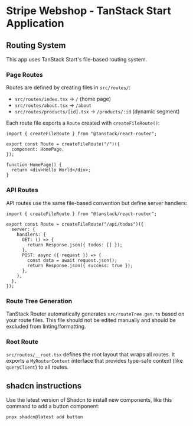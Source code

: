 # Stripe Webshop - TanStack Start Application

## Routing System

This app uses TanStack Start's file-based routing system.

### Page Routes

Routes are defined by creating files in `src/routes/`:

- `src/routes/index.tsx` → `/` (home page)
- `src/routes/about.tsx` → `/about`
- `src/routes/products/[id].tsx` → `/products/:id` (dynamic segment)

Each route file exports a `Route` created with `createFileRoute()`:

```tsx
import { createFileRoute } from "@tanstack/react-router";

export const Route = createFileRoute("/")({
  component: HomePage,
});

function HomePage() {
  return <div>Hello World</div>;
}
```

### API Routes

API routes use the same file-based convention but define server handlers:

```tsx
import { createFileRoute } from "@tanstack/react-router";

export const Route = createFileRoute("/api/todos")({
  server: {
    handlers: {
      GET: () => {
        return Response.json({ todos: [] });
      },
      POST: async ({ request }) => {
        const data = await request.json();
        return Response.json({ success: true });
      },
    },
  },
});
```

### Route Tree Generation

TanStack Router automatically generates `src/routeTree.gen.ts` based on your route files. This file
should not be edited manually and should be excluded from linting/formatting.

### Root Route

`src/routes/__root.tsx` defines the root layout that wraps all routes. It exports a
`MyRouterContext` interface that provides type-safe context (like `queryClient`) to all routes.

## shadcn instructions

Use the latest version of Shadcn to install new components, like this command to add a button
component:

```bash
pnpx shadcn@latest add button
```
